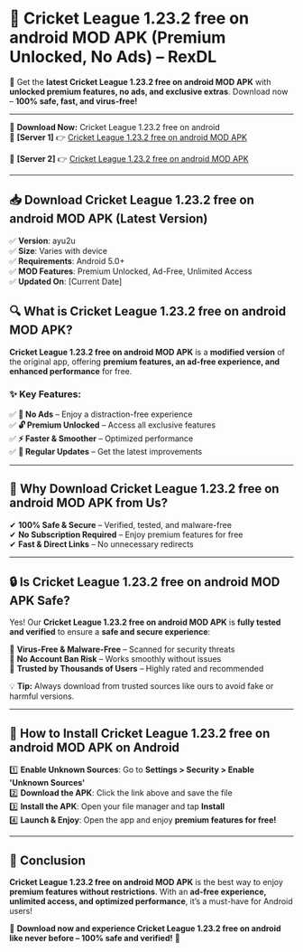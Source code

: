 # 🚀 Cricket League 1.23.2 free on android MOD APK (Premium Unlocked, No Ads) – RexDL 

🎯 Get the **latest Cricket League 1.23.2 free on android MOD APK** with **unlocked premium features, no ads, and exclusive extras**. Download now – **100% safe, fast, and virus-free!**  

---

🔽 **Download Now:** Cricket League 1.23.2 free on android  
🔹 **[Server 1]** 👉 [Cricket League 1.23.2 free on android MOD APK](https://apkcomod.com?title=Cricket_League_1.23.2_free_on_android)  

🔹 **[Server 2]** 👉 [Cricket League 1.23.2 free on android MOD APK](https://apkcomod.com?title=Cricket_League_1.23.2_free_on_android)  

---
## 📥 Download Cricket League 1.23.2 free on android MOD APK (Latest Version)  

✅ **Version**: ayu2u  
✅ **Size**: Varies with device  
✅ **Requirements**: Android 5.0+  
✅ **MOD Features**: Premium Unlocked, Ad-Free, Unlimited Access  
✅ **Updated On**: [Current Date]  

## 🔍 What is Cricket League 1.23.2 free on android MOD APK?  

**Cricket League 1.23.2 free on android MOD APK** is a **modified version** of the original app, offering **premium features, an ad-free experience, and enhanced performance** for free.  

### ✨ Key Features:  

✅ **🚫 No Ads** – Enjoy a distraction-free experience  
✅ **🔓 Premium Unlocked** – Access all exclusive features  
✅ **⚡ Faster & Smoother** – Optimized performance  
✅ **🔄 Regular Updates** – Get the latest improvements  

---

## 🌟 Why Download Cricket League 1.23.2 free on android MOD APK from Us?  

✔ **100% Safe & Secure** – Verified, tested, and malware-free  
✔ **No Subscription Required** – Enjoy premium features for free  
✔ **Fast & Direct Links** – No unnecessary redirects  

---

## 🔒 Is Cricket League 1.23.2 free on android MOD APK Safe?  

Yes! Our **Cricket League 1.23.2 free on android MOD APK** is **fully tested and verified** to ensure a **safe and secure experience**:  

🔹 **Virus-Free & Malware-Free** – Scanned for security threats  
🔹 **No Account Ban Risk** – Works smoothly without issues  
🔹 **Trusted by Thousands of Users** – Highly rated and recommended  

💡 **Tip:** Always download from trusted sources like ours to avoid fake or harmful versions.  

---

## 📲 How to Install Cricket League 1.23.2 free on android MOD APK on Android  

1️⃣ **Enable Unknown Sources**: Go to **Settings > Security > Enable 'Unknown Sources'**  
2️⃣ **Download the APK**: Click the link above and save the file  
3️⃣ **Install the APK**: Open your file manager and tap **Install**  
4️⃣ **Launch & Enjoy**: Open the app and enjoy **premium features for free!**  

---

## 🚀 Conclusion  

**Cricket League 1.23.2 free on android MOD APK** is the best way to enjoy **premium features without restrictions**. With an **ad-free experience, unlimited access, and optimized performance**, it’s a must-have for Android users!  

🔻 **Download now and experience Cricket League 1.23.2 free on android like never before – 100% safe and verified!** 🔻  
